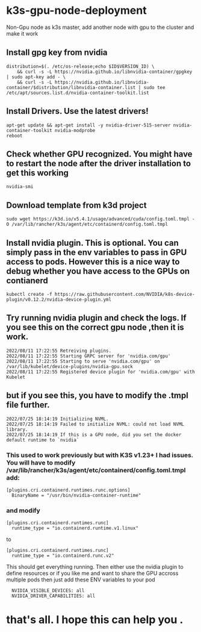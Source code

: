# k3s-gpu-node-deployment
Non-Gpu node as k3s master, add another node with gpu to the cluster and make it work

## Install gpg key from nvidia
```
distribution=$(. /etc/os-release;echo $ID$VERSION_ID) \
    && curl -s -L https://nvidia.github.io/libnvidia-container/gpgkey | sudo apt-key add - \
    && curl -s -L https://nvidia.github.io/libnvidia-container/$distribution/libnvidia-container.list | sudo tee /etc/apt/sources.list.d/nvidia-container-toolkit.list
```
## Install Drivers. Use the latest drivers!
```
apt-get update && apt-get install -y nvidia-driver-515-server nvidia-container-toolkit nvidia-modprobe
reboot
```

## Check whether GPU recognized. You might have to restart the node after the driver installation to get this working
```
nvidia-smi
```

## Download template from k3d project
```
sudo wget https://k3d.io/v5.4.1/usage/advanced/cuda/config.toml.tmpl -O /var/lib/rancher/k3s/agent/etc/containerd/config.toml.tmpl
```

## Install nvidia plugin. This is optional. You can simply pass in the env variables to pass in GPU access to pods. However this is a nice way to debug whether you have access to the GPUs on contianerd
```
kubectl create -f https://raw.githubusercontent.com/NVIDIA/k8s-device-plugin/v0.12.2/nvidia-device-plugin.yml
```
## Try running nvidia plugin and check the logs. If you see this on the correct gpu node ,then it is work.
```
2022/08/11 17:22:55 Retreiving plugins.
2022/08/11 17:22:55 Starting GRPC server for 'nvidia.com/gpu'
2022/08/11 17:22:55 Starting to serve 'nvidia.com/gpu' on /var/lib/kubelet/device-plugins/nvidia-gpu.sock
2022/08/11 17:22:55 Registered device plugin for 'nvidia.com/gpu' with Kubelet
```
## but if you see this, you have to modify the .tmpl file further.
```
2022/07/25 18:14:19 Initializing NVML.
2022/07/25 18:14:19 Failed to initialize NVML: could not load NVML library.
2022/07/25 18:14:19 If this is a GPU node, did you set the docker default runtime to `nvidia`
```
### This used to work previously but with K3S v1.23+ I had issues. You will have to modify /var/lib/rancher/k3s/agent/etc/containerd/config.toml.tmpl add:
```
[plugins.cri.containerd.runtimes.runc.options]
  BinaryName = "/usr/bin/nvidia-container-runtime"
```

### and modify
```
[plugins.cri.containerd.runtimes.runc]
  runtime_type = "io.containerd.runtime.v1.linux"
```
to
```
[plugins.cri.containerd.runtimes.runc]
  runtime_type = "io.containerd.runc.v2"
```

This should get everything running. Then either use the nvidia plugin to define resources or if you like me and want to share the GPU accross multiple pods then just add these ENV variables to your pod
```
  NVIDIA_VISIBLE_DEVICES: all
  NVIDIA_DRIVER_CAPABILITIES: all
```

# that's all. I hope this can help you .


